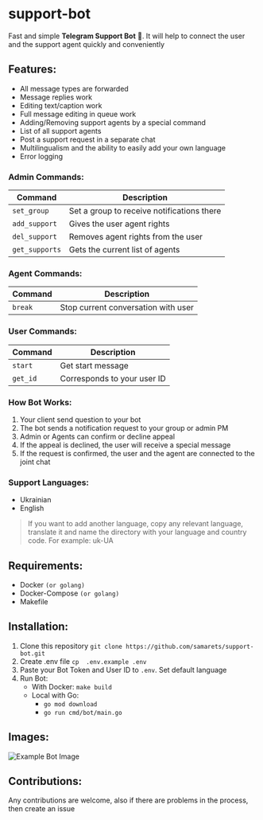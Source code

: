 # support-bot
Fast and simple **Telegram Support Bot** 🤖. It will help to connect the user and the support agent quickly and conveniently

## Features:
- All message types are forwarded
- Message replies work
- Editing text/caption work
- Full message editing in queue work 
- Adding/Removing support agents by a special command
- List of all support agents
- Post a support request in a separate chat
- Multilingualism and the ability to easily add your own language
- Error logging

### Admin Commands:
| Command        | Description                                |
|----------------|--------------------------------------------|
| `set_group`    | Set a group to receive notifications there |
| `add_support`  | Gives the user agent rights                |
| `del_support`  | Removes agent rights from the user         |
| `get_supports` | Gets the current list of agents            |

### Agent Commands:
| Command  | Description                         |
|----------|-------------------------------------|
| `break`  | Stop current conversation with user |

### User Commands:
| Command  | Description                 |
|----------|-----------------------------|
| `start`  | Get start message           |
| `get_id` | Corresponds to your user ID |

### How Bot Works:
1. Your client send question to your bot
2. The bot sends a notification request to your group or admin PM
3. Admin or Agents can confirm or decline appeal
4. If the appeal is declined, the user will receive a special message
5. If the request is confirmed, the user and the agent are connected to the joint chat

### Support Languages:
- Ukrainian
- English

> If you want to add another language, copy any relevant language, translate it and name the directory with your language and country code. For example: uk-UA

## Requirements:
- Docker `(or golang)`
- Docker-Compose `(or golang)`
- Makefile

## Installation:
1. Clone this repository `git clone https://github.com/samarets/support-bot.git`
2. Create .env file `cp  .env.example .env`
3. Paste your Bot Token and User ID to `.env`. Set default language
4. Run Bot:
    - With Docker: `make build`
    - Local with Go: 
      - `go mod download`
      - `go run cmd/bot/main.go`

## Images:
![Example Bot Image](https://raw.githubusercontent.com/samarets/support-bot/main/assets/user-agent.png)

## Contributions:
Any contributions are welcome, also if there are problems in the process, then create an issue